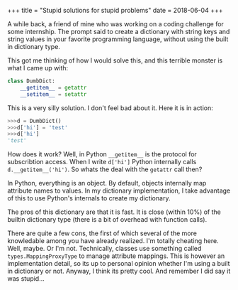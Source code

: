 +++
title = "Stupid solutions for stupid problems"
date = 2018-06-04
+++

A while back, a friend of mine who was working on a coding challenge for some internship. The prompt said to create a dictionary with string keys and string values in your favorite programming language, without using the built in dictionary type.

This got me thinking of how I would solve this, and this terrible monster is what I came up with:

```python
class DumbDict:
    __getitem__ = getattr
    __setitem__ = setattr
```

This is a very silly solution. I don't feel bad about it. Here it is in action:

```python
>>>d = DumbDict()
>>>d['hi'] = 'test'
>>>d['hi']
'test'
```

How does it work? Well, in Python `__getitem__` is the protocol for subscribtion access. When I write `d['hi']` Python internally calls `d.__getitem__('hi')`. So whats the deal with the `getattr` call then?

In Python, everything is an object. By default, objects internally map attribute names to values. In my dictionary implementation, I take advantage of this to use Python's internals to create my dictionary.

The pros of this dictionary are that it is fast. It is close (within 10%) of the builtin dictionary type (there is a bit of overhead with function calls).

There are quite a few cons, the first of which several of the more knowledable among you have already realized. I'm totally cheating here. Well, maybe. Or I'm not. Technically, classes use something called `types.MappingProxyType` to manage attribute mappings. This is however an implementation detail, so its up to personal opinion whether I'm using a built in dictionary or not. Anyway, I think its pretty cool. And remember I did say it was stupid...

